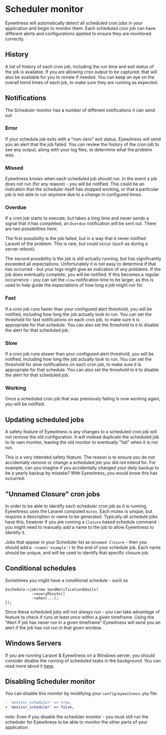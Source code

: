 # Scheduler monitor

Eyewitness will automatically detect all scheduled cron jobs in your application and begin to monitor them. Each scheduled cron job can have different alerts and configurations applied to ensure they are monitored correctly.


## History

A list of history of each cron job, including the run time and exit status of the job is available. If you are allowing cron output to be captured, that will also be available for you to review if needed. You can keep an eye on the overall trend times of each job, to make sure they are running as expected.


## Notifications

The Scheduler monitor has a number of different notifications it can send out

### Error

If your schedule job exits with a "non-zero" exit status, Eyewitness will send you an alert that the job failed. You can review the history of the cron job to see any output, along with your log files, to determine what the problem was.

### Missed

Eyewitness knows when each scheduled job *should* run. In the event a job does not run (for any reason) - you will be notified. This could be an indication that the scheduler itself has stopped working, or that a particular job is not able to run anymore due to a change in configured times.

### Overdue

If a cron job starts to execute, but takes a long time and never sends a signal that it has completed, an `Overdue` notification will be sent out. There are two possibilities here;

The first possibility is the job failed, but in a way that it never notified Laravel of the problem. This is rare, but could occur (such as during a server reboot).

The second possibility is the job is still actually running, but has significantly exceeded all expectations. Unfortunately it is not easy to determine if that has occurred - but your logs might give an indication of any problems. If the job does eventually complete, you will be notified. If this becomes a regular occurrence - you can set the `slow` notification time to be larger, as this is used to help guide the expectations of how long a job might run for.

### Fast

If a cron job runs faster than your configured alert threshold, you will be notified, including how long the job actually took to run. You can set the threshold for fast notifications on each cron job, to make sure it is appropriate for that schedule. You can also set the threshold to `0` to disable the alert for that scheduled job.

### Slow

If a cron job runs slower than your configured alert threshold, you will be notified, including how long the job actually took to run. You can set the threshold for slow notifications on each cron job, to make sure it is appropriate for that schedule. You can also set the threshold to `0` to disable the alert for that scheduled job.

### Working

Once a scheduled cron job that was previously failing is now working again, you will be notified.


## Updating scheduled jobs

A safety feature of Eyewitness is any changes to a scheduled cron job will not remove the old configuration. It will instead duplicate the scheduled job to its own monitor, leaving the old monitor to eventually "fail" when it is not run.

This is a very intended safety feature. The reason is to ensure you do not accidentally remove or change a scheduled job you did not intend for. For example, can you imagine if you accidentally changed your daily backup to be a yearly backup by mistake? With Eyewitness, you would know this has occurred.


## "Unnamed Closure" cron jobs

In order to be able to identify each scheduler cron job as it is running, Eyewitness uses the Laravel computed `mutex`. Each mutex is unique, but requires a description or name to be generated. Typically all schedule jobs have this, however if you are running a `Closure` based schedule command - you might need to manually add a name to the job to allow Eyewitness to identify it.

Jobs that appear in your Scheduler list as `Unnamed Closure` - then you should add a `->name('example')` to the end of your schedule job. Each name should be unique, and will be used to identify that specific closure job.


## Conditional schedules

Sometimes you might have a conditional schedule - such as

```
$schedule->job(new SendNotificationEmails)
            ->everyMinute()
            ->when(...);
});
```

Since these scheduled jobs will not *always* run - you can take advantage of feature to check if runs *at least once* within a given timeframe. Using the "Alert if job has never run in a given timeframe" Eyewitness will send you an alert if the job has not run in that given window.


## Windows Servers

If you are running Laravel & Eyewitness on a Windows server, you should consider disable the running of scheduled tasks in the background. You can read more about it [here](\configuration\general.md#scheduler-background).


## Disabling Scheduler monitor

You can disable this monitor by modifying your `config/eyewitness.php` file:

```diff
- 'monitor_scheduler' => true,
+ 'monitor_scheduler' => false,
```

*note*: Even if you disable the scheduler monitor - you must still run the scheduler for Eyewitness to be able to monitor the other parts of your application.

